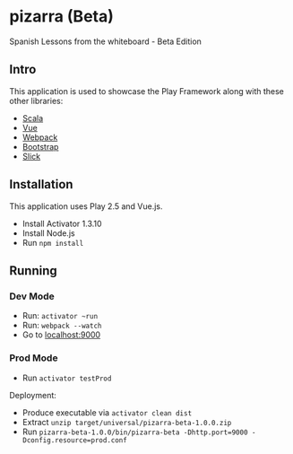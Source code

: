 # pizarra (Beta)
Spanish Lessons from the whiteboard - Beta Edition

## Intro

This application is used to showcase the Play Framework along with these other libraries:
* [Scala](http://scala-lang.org)
* [Vue](https://vuejs.org)
* [Webpack](https://webpack.github.io)
* [Bootstrap](http://www.bootstrap.com)
* [Slick](http://www.slick.typesafe.com)

## Installation

This application uses Play 2.5 and Vue.js. 
* Install Activator 1.3.10
* Install Node.js
* Run `npm install`

## Running

### Dev Mode

* Run: `activator ~run`
* Run: `webpack --watch`
* Go to [localhost:9000](http://localhost:9000)

### Prod Mode

* Run `activator testProd`

Deployment:

* Produce executable via `activator clean dist`
* Extract `unzip target/universal/pizarra-beta-1.0.0.zip`
* Run `pizarra-beta-1.0.0/bin/pizarra-beta -Dhttp.port=9000 -Dconfig.resource=prod.conf`
